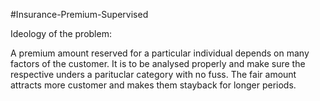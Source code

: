 #Insurance-Premium-Supervised

Ideology of the problem:

A premium amount reserved for a particular individual depends on many factors of the customer. It is to be analysed properly and make sure 
the respective unders a parituclar category with no fuss. The fair amount attracts more customer and makes them stayback for longer periods.
